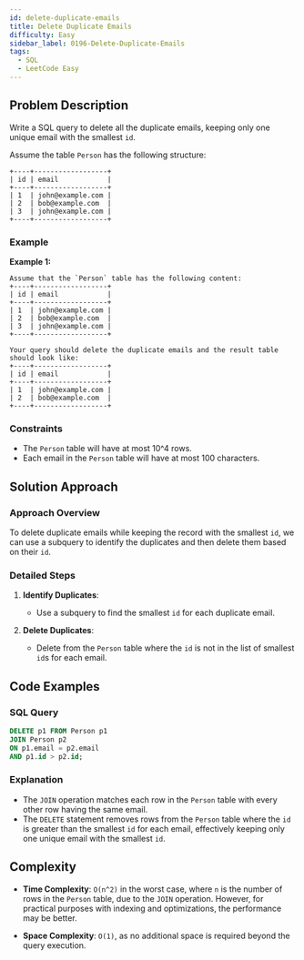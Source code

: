 ```yaml
---
id: delete-duplicate-emails
title: Delete Duplicate Emails
difficulty: Easy
sidebar_label: 0196-Delete-Duplicate-Emails
tags:
  - SQL
  - LeetCode Easy
---
```


## Problem Description
Write a SQL query to delete all the duplicate emails, keeping only one unique email with the smallest `id`.

Assume the table `Person` has the following structure:
```plaintext
+----+------------------+
| id | email            |
+----+------------------+
| 1  | john@example.com |
| 2  | bob@example.com  |
| 3  | john@example.com |
+----+------------------+
```

### Example
**Example 1:**
```plaintext
Assume that the `Person` table has the following content:
+----+------------------+
| id | email            |
+----+------------------+
| 1  | john@example.com |
| 2  | bob@example.com  |
| 3  | john@example.com |
+----+------------------+

Your query should delete the duplicate emails and the result table should look like:
+----+------------------+
| id | email            |
+----+------------------+
| 1  | john@example.com |
| 2  | bob@example.com  |
+----+------------------+
```

### Constraints
- The `Person` table will have at most 10^4 rows.
- Each email in the `Person` table will have at most 100 characters.

## Solution Approach

### Approach Overview
To delete duplicate emails while keeping the record with the smallest `id`, we can use a subquery to identify the duplicates and then delete them based on their `id`.

### Detailed Steps

1. **Identify Duplicates**:
   - Use a subquery to find the smallest `id` for each duplicate email.
   
2. **Delete Duplicates**:
   - Delete from the `Person` table where the `id` is not in the list of smallest `id`s for each email.

## Code Examples

### SQL Query
```sql
DELETE p1 FROM Person p1
JOIN Person p2
ON p1.email = p2.email
AND p1.id > p2.id;
```

### Explanation
- The `JOIN` operation matches each row in the `Person` table with every other row having the same email.
- The `DELETE` statement removes rows from the `Person` table where the `id` is greater than the smallest `id` for each email, effectively keeping only one unique email with the smallest `id`.

## Complexity

- **Time Complexity**: `O(n^2)` in the worst case, where `n` is the number of rows in the `Person` table, due to the `JOIN` operation. However, for practical purposes with indexing and optimizations, the performance may be better.
  
- **Space Complexity**: `O(1)`, as no additional space is required beyond the query execution.
